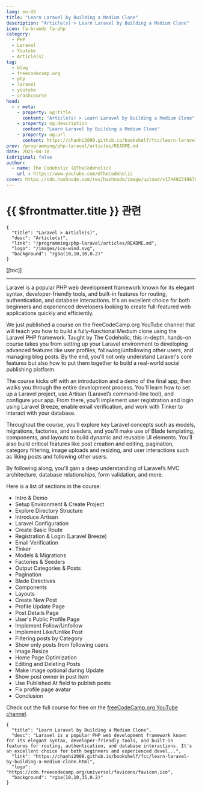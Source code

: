 ```yaml
---
lang: en-US
title: "Learn Laravel by Building a Medium Clone"
description: "Article(s) > Learn Laravel by Building a Medium Clone"
icon: fa-brands fa-php
category:
  - PHP
  - Laravel
  - Youtube
  - Article(s)
tag:
  - blog
  - freecodecamp.org
  - php
  - laravel
  - youtube
  - crashcourse
head:
  - - meta:
    - property: og:title
      content: "Article(s) > Learn Laravel by Building a Medium Clone"
    - property: og:description
      content: "Learn Laravel by Building a Medium Clone"
    - property: og:url
      content: https://chanhi2000.github.io/bookshelf/fcc/learn-laravel-by-building-a-medium-clone.html
prev: /programming/php-laravel/articles/README.md
date: 2025-04-18
isOriginal: false
author:
  - name: The Codeholic (@TheCodeholic)
    url : https://www.youtube.com/@TheCodeholic
cover: https://cdn.hashnode.com/res/hashnode/image/upload/v1744923486796/26044ea1-7eaf-4e33-b20f-8519ea197d44.png
---
```


# {{ $frontmatter.title }} 관련

```component VPCard
{
  "title": "Laravel > Article(s)",
  "desc": "Article(s)",
  "link": "/programming/php-laravel/articles/README.md",
  "logo": "/images/ico-wind.svg",
  "background": "rgba(10,10,10,0.2)"
}
```

[[toc]]

---

<SiteInfo
  name="Learn Laravel by Building a Medium Clone"
  desc="Laravel is a popular PHP web development framework known for its elegant syntax, developer-friendly tools, and built-in features for routing, authentication, and database interactions. It's an excellent choice for both beginners and experienced devel..."
  url="https://freecodecamp.org/news/learn-laravel-by-building-a-medium-clone"
  logo="https://cdn.freecodecamp.org/universal/favicons/favicon.ico"
  preview="https://cdn.hashnode.com/res/hashnode/image/upload/v1744923486796/26044ea1-7eaf-4e33-b20f-8519ea197d44.png"/>

Laravel is a popular PHP web development framework known for its elegant syntax, developer-friendly tools, and built-in features for routing, authentication, and database interactions. It's an excellent choice for both beginners and experienced developers looking to create full-featured web applications quickly and efficiently.

We just published a course on the freeCodeCamp.org YouTube channel that will teach you how to build a fully-functional Medium clone using the Laravel PHP framework. Taught by The Codeholic, this in-depth, hands-on course takes you from setting up your Laravel environment to developing advanced features like user profiles, following/unfollowing other users, and managing blog posts. By the end, you'll not only understand Laravel's core features but also how to put them together to build a real-world social publishing platform.

The course kicks off with an introduction and a demo of the final app, then walks you through the entire development process. You'll learn how to set up a Laravel project, use Artisan (Laravel’s command-line tool), and configure your app. From there, you’ll implement user registration and login using Laravel Breeze, enable email verification, and work with Tinker to interact with your database.

Throughout the course, you'll explore key Laravel concepts such as models, migrations, factories, and seeders, and you'll make use of Blade templating, components, and layouts to build dynamic and reusable UI elements. You’ll also build critical features like post creation and editing, pagination, category filtering, image uploads and resizing, and user interactions such as liking posts and following other users.

By following along, you'll gain a deep understanding of Laravel’s MVC architecture, database relationships, form validation, and more.

Here is a list of sections in the course:

- Intro & Demo
- Setup Environment & Create Project
- Explore Directory Structure
- Introduce Artisan
- Laravel Configuration
- Create Basic Route
- Registration & Login (Laravel Breeze)
- Email Verification
- Tinker
- Models & Migrations
- Factories & Seeders
- Output Categories & Posts
- Pagination
- Blade Directives
- Components
- Layouts
- Create New Post
- Profile Update Page
- Post Details Page
- User's Public Profile Page
- Implement Follow/Unfollow
- Implement Like/Unlike Post
- Filtering posts by Category
- Show only posts from following users
- Image Resize
- Home Page Optimization
- Editing and Deleting Posts
- Make image optional during Update
- Show post owner in post item
- Use Published At field to publish posts
- Fix profile page avatar
- Conclusion

Check out the full course for free on the [<VPIcon icon="fa-brands fa-youtube"/>freeCodeCamp.org YouTube channel](https://youtu.be/MG1kt_wiIz0).

<VidStack src="youtube/MG1kt_wiIz0" />

<!-- TODO: add ARTICLE CARD -->
```component VPCard
{
  "title": "Learn Laravel by Building a Medium Clone",
  "desc": "Laravel is a popular PHP web development framework known for its elegant syntax, developer-friendly tools, and built-in features for routing, authentication, and database interactions. It's an excellent choice for both beginners and experienced devel...",
  "link": "https://chanhi2000.github.io/bookshelf/fcc/learn-laravel-by-building-a-medium-clone.html",
  "logo": "https://cdn.freecodecamp.org/universal/favicons/favicon.ico",
  "background": "rgba(10,10,35,0.2)"
}
```
